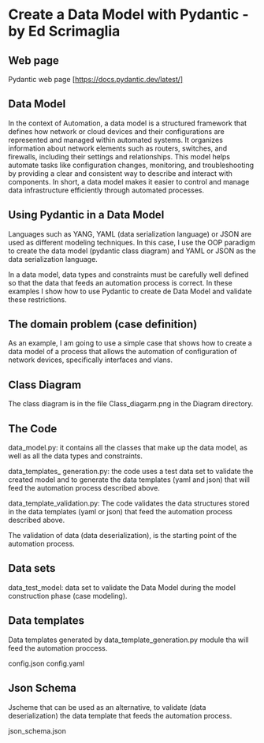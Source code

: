 # Create a Data Model with Pydantic -  by Ed Scrimaglia

## Web page

Pydantic web page [https://docs.pydantic.dev/latest/]

## Data Model

In the context of Automation, a data model is a structured framework that defines how network or cloud devices and their configurations are represented and managed within automated systems. It organizes information about network elements such as routers, switches, and firewalls, including their settings and relationships. This model helps automate tasks like configuration changes, monitoring, and troubleshooting by providing a clear and consistent way to describe and interact with components. In short, a data model makes it easier to control and manage data infrastructure efficiently through automated processes.

## Using Pydantic in a Data Model

Languages ​​such as YANG, YAML (data serialization language) or JSON are used as different modeling techniques. In this case, I use the OOP paradigm to create the data model (pydantic class diagram) and YAML or JSON as the data serialization language.

In a data model, data types and constraints must be carefully well defined so that the data that feeds an automation process is correct. In these examples I show how to use Pydantic to create de Data Model and validate these restrictions.

## The domain problem (case definition)

As an example, I am going to use a simple case that shows how to create a data model of a process that allows the automation of configuration of network devices, specifically interfaces and vlans.

## Class Diagram

The class diagram is in the file Class_diagarm.png in the Diagram directory.

## The Code

data_model.py: it contains all the classes that make up the data model, as well as all the data types and constraints.

data_templates_ generation.py: the code uses a test data set to validate the created model and to generate the data templates (yaml and json) that will feed the automation process described above.

data_template_validation.py: The code validates the data structures stored in the data templates (yaml or json) that feed the automation process described above.

The validation of data (data deserialization), is the starting point of the automation process.

## Data sets

data_test_model: data set to validate the Data Model during the model construction phase (case modeling).

## Data templates

Data templates generated by data_template_generation.py module tha will feed the automation proccess.

config.json
config.yaml

## Json Schema

Jscheme that can be used as an alternative, to validate (data deserialization) the data template  that feeds the automation process.

json_schema.json
